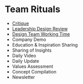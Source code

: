 # Team Rituals

- [Critique](critique.md)
- [Leadership Design Review](leadership-design-review.md)
- [Design Team Working Time](working-time.md)
- Company Demo
- Education & Inspiration Sharing
- Sharing of Insights
- Daily Video
- Daily Update
- Values Assessment
- Concept Compilation
- Newsletter